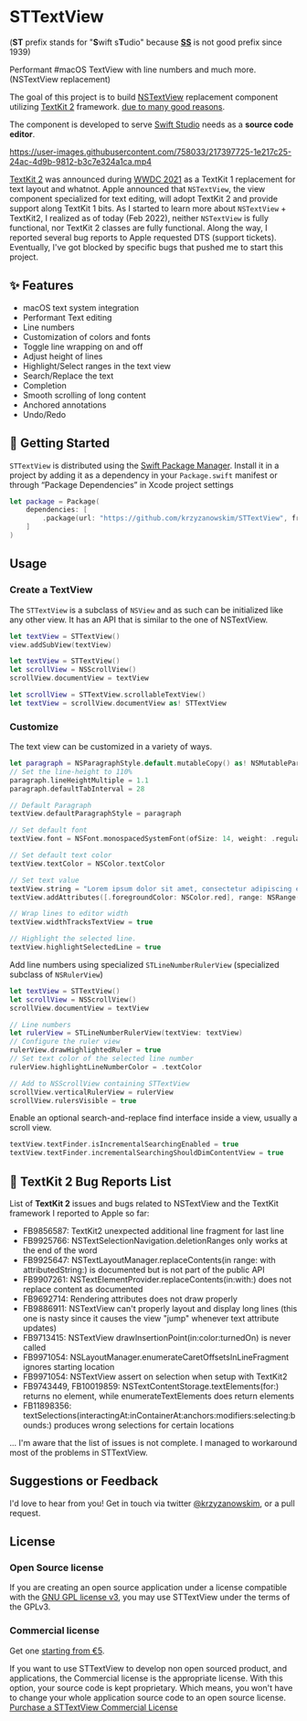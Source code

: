 # STTextView
(**ST** prefix stands for "**S**wift s**T**udio" because **[SS](https://en.wikipedia.org/wiki/Schutzstaffel)** is not good prefix since 1939)

Performant #macOS TextView with line numbers and much more. (NSTextView replacement)

The goal of this project is to build [NSTextView](https://developer.apple.com/documentation/appkit/nstextview) replacement component utilizing [TextKit 2](https://developer.apple.com/videos/play/wwdc2021/10061/) framework. [due to many good reasons](#-textkit-2-bug-reports-list).

The component is developed to serve [Swift Studio](https://swiftstudio.app) needs as a **source code editor**.

https://user-images.githubusercontent.com/758033/217397725-1e217c25-24ac-4d9b-9812-b3c7e324a1ca.mp4

[TextKit 2](https://developer.apple.com/forums/tags/wwdc21-10061) was announced during [WWDC 2021](https://developer.apple.com/videos/play/wwdc2021/10061/) as a TextKit 1 replacement for text layout and whatnot. Apple announced that `NSTextView`, the view component specialized for text editing, will adopt TextKit 2 and provide support along TextKit 1 bits. As I started to learn more about `NSTextView` + TextKit2, I realized as of today (Feb 2022), neither `NSTextView` is fully functional, nor TextKit 2 classes are fully functional. Along the way, I reported several bug reports to Apple requested DTS (support tickets). Eventually, I've got blocked by specific bugs that pushed me to start this project.

## ✨ Features

- macOS text system integration
- Performant Text editing
- Line numbers
- Customization of colors and fonts
- Toggle line wrapping on and off
- Adjust height of lines
- Highlight/Select ranges in the text view
- Search/Replace the text
- Completion
- Smooth scrolling of long content
- Anchored annotations
- Undo/Redo

## 🚀 Getting Started

`STTextView` is distributed using the [Swift Package Manager](https://www.swift.org/package-manager/). Install it in a project by adding it as a dependency in your `Package.swift` manifest or through “Package Dependencies” in Xcode project settings

```swift
let package = Package(
    dependencies: [
        .package(url: "https://github.com/krzyzanowskim/STTextView", from: "0.4.0")
    ]
)
```

## Usage

### Create a TextView

The `STTextView` is a subclass of `NSView` and as such can be initialized like any other view. It has an API that is similar to the one of NSTextView.

```swift
let textView = STTextView()
view.addSubView(textView)
```

```swift
let textView = STTextView()
let scrollView = NSScrollView()
scrollView.documentView = textView
```

```swift
let scrollView = STTextView.scrollableTextView()
let textView = scrollView.documentView as! STTextView
```

### Customize

The text view can be customized in a variety of ways. 

```swift
let paragraph = NSParagraphStyle.default.mutableCopy() as! NSMutableParagraphStyle
// Set the line-height to 110%
paragraph.lineHeightMultiple = 1.1
paragraph.defaultTabInterval = 28

// Default Paragraph
textView.defaultParagraphStyle = paragraph

// Set default font
textView.font = NSFont.monospacedSystemFont(ofSize: 14, weight: .regular)

// Set default text color
textView.textColor = NSColor.textColor

// Set text value
textView.string = "Lorem ipsum dolor sit amet, consectetur adipiscing elit. Aenean ornare lobortis sem a vulputate."
textView.addAttributes([.foregroundColor: NSColor.red], range: NSRange(location: 10, length: 5))

// Wrap lines to editor width
textView.widthTracksTextView = true

// Highlight the selected line.
textView.highlightSelectedLine = true
```

Add line numbers using specialized `STLineNumberRulerView` (specialized subclass of `NSRulerView`)

```swift
let textView = STTextView()
let scrollView = NSScrollView()
scrollView.documentView = textView

// Line numbers
let rulerView = STLineNumberRulerView(textView: textView)
// Configure the ruler view
rulerView.drawHighlightedRuler = true
// Set text color of the selected line number
rulerView.highlightLineNumberColor = .textColor

// Add to NSScrollView containing STTextView
scrollView.verticalRulerView = rulerView
scrollView.rulersVisible = true
```

Enable an optional search-and-replace find interface inside a view, usually a scroll view.

```swift
textView.textFinder.isIncrementalSearchingEnabled = true
textView.textFinder.incrementalSearchingShouldDimContentView = true
```

## 🐛 TextKit 2 Bug Reports List

List of **TextKit 2** issues and bugs related to NSTextView and the TextKit framework I reported to Apple so far:

- FB9856587: TextKit2 unexpected additional line fragment for last line
- FB9925766: NSTextSelectionNavigation.deletionRanges only works at the end of the word
- FB9925647: NSTextLayoutManager.replaceContents(in range: with attributedString:) is documented but is not part of the public API
- FB9907261: NSTextElementProvider.replaceContents(in:with:) does not replace content as documented
- FB9692714: Rendering attributes does not draw properly
- FB9886911: NSTextView can't properly layout and display long lines (this one is nasty since it causes the view "jump" whenever text attribute updates)
- FB9713415: NSTextView drawInsertionPoint(in:color:turnedOn) is never called
- FB9971054: NSLayoutManager.enumerateCaretOffsetsInLineFragment ignores starting location
- FB9971054: NSTextView assert on selection when setup with TextKit2
- FB9743449, FB10019859: NSTextContentStorage.textElements(for:) returns no element, while enumerateTextElements does return elements
- FB11898356: textSelections(interactingAt:inContainerAt:anchors:modifiers:selecting:bounds:) produces wrong selections for certain locations

... I'm aware that the list of issues is not complete. I managed to workaround most of the problems in STTextView.

## Suggestions or Feedback

I'd love to hear from you! Get in touch via twitter [@krzyzanowskim](https://twitter.com/krzyzanowskim), or a pull request.

## License

### Open Source license
If you are creating an open source application under a license compatible with the [GNU GPL license v3](https://www.gnu.org/licenses/gpl-3.0.html), you may use STTextView under the terms of the GPLv3.

### Commercial license

Get one [starting from €5](https://krzyzanowskim.gumroad.com/l/sttextview).

If you want to use STTextView to develop non open sourced product, and applications, the Commercial license is the appropriate license. With this option, your source code is kept proprietary. Which means, you won't have to change your whole application source code to an open source license. [Purchase a STTextView Commercial License](https://krzyzanowskim.gumroad.com/l/sttextview)

